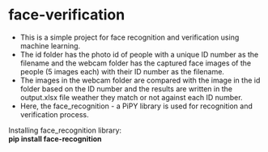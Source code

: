 # face-verification
* This is a simple project for face recognition and verification using machine learning. <br/>
* The id folder has the photo id of people with a unique ID number as the filename and the webcam folder has the captured face images of the people (5 images each) with their ID number as the filename.
* The images in the webcam folder are compared with the image in the id folder based on the ID number and the results are written in the output.xlsx file weather they match or not against each ID number.
* Here, the face_recognition - a PiPY library is used for recognition and verification process.

Installing face_recognition library: <br/>
**pip install face-recognition**
